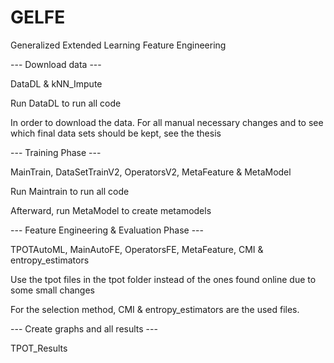 # GELFE
Generalized Extended Learning Feature Engineering 

 --- Download data ---
 
 DataDL & kNN_Impute 
 
 Run DataDL to run all code
 
 In order to download the data. For all manual necessary changes and to see which final data sets should be kept, see the thesis
 

 --- Training Phase ---
 
 MainTrain, DataSetTrainV2, OperatorsV2, MetaFeature & MetaModel
 
 Run Maintrain to run all code
 
 Afterward, run MetaModel to create metamodels
 

 --- Feature Engineering & Evaluation Phase ---
 
 TPOTAutoML, MainAutoFE, OperatorsFE, MetaFeature, CMI & entropy_estimators
 
 Use the tpot files in the tpot folder instead of the ones found online due to some small changes
 
 For the selection method, CMI & entropy_estimators are the used files.


 --- Create graphs and all results ---
 
 TPOT_Results
